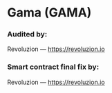# Gama (GAMA)

### Audited by:
Revoluzion — https://revoluzion.io

### Smart contract final fix by:
Revoluzion — https://revoluzion.io
